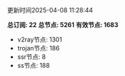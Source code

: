 更新时间2025-04-08 11:28:44

**总订阅: 22**
**总节点: 5261**
**有效节点: 1683**
- v2ray节点: 1301
- trojan节点: 186
- ssr节点: 8
- ss节点: 188
